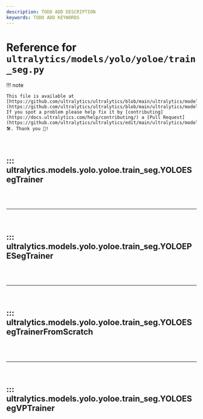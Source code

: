 ```yaml
---
description: TODO ADD DESCRIPTION
keywords: TODO ADD KEYWORDS
---
```


# Reference for `ultralytics/models/yolo/yoloe/train_seg.py`

!!! note

    This file is available at [https://github.com/ultralytics/ultralytics/blob/main/ultralytics/models/yolo/yoloe/train_seg.py](https://github.com/ultralytics/ultralytics/blob/main/ultralytics/models/yolo/yoloe/train_seg.py). If you spot a problem please help fix it by [contributing](https://docs.ultralytics.com/help/contributing/) a [Pull Request](https://github.com/ultralytics/ultralytics/edit/main/ultralytics/models/yolo/yoloe/train_seg.py) 🛠️. Thank you 🙏!

<br>

## ::: ultralytics.models.yolo.yoloe.train_seg.YOLOESegTrainer

<br><br><hr><br>

## ::: ultralytics.models.yolo.yoloe.train_seg.YOLOEPESegTrainer

<br><br><hr><br>

## ::: ultralytics.models.yolo.yoloe.train_seg.YOLOESegTrainerFromScratch

<br><br><hr><br>

## ::: ultralytics.models.yolo.yoloe.train_seg.YOLOESegVPTrainer

<br><br>
